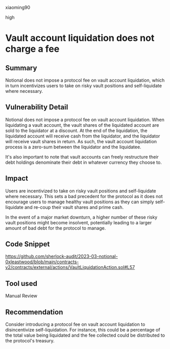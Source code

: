 xiaoming90

high

# Vault account liquidation does not charge a fee

## Summary

Notional does not impose a protocol fee on vault account liquidation, which in turn incentivizes users to take on risky vault positions and self-liquidate where necessary.

## Vulnerability Detail

Notional does not impose a protocol fee on vault account liquidation. When liquidating a vault account, the vault shares of the liquidated account are sold to the liquidator at a discount. At the end of the liquidation, the liquidated account will receive cash from the liquidator, and the liquidator will receive vault shares in return. As such, the vault account liquidation process is a zero-sum between the liquidator and the liquidatee.

It's also important to note that vault accounts can freely restructure their debt holdings denominate their debt in whatever currency they choose to.

## Impact

Users are incentivized to take on risky vault positions and self-liquidate where necessary. This sets a bad precedent for the protocol as it does not encourage users to manage healthy vault positions as they can simply self-liquidate and re-coup their vault shares and prime cash.

In the event of a major market downturn, a higher number of these risky vault positions might become insolvent, potentially leading to a larger amount of bad debt for the protocol to manage.

## Code Snippet

https://github.com/sherlock-audit/2023-03-notional-0xleastwood/blob/main/contracts-v2/contracts/external/actions/VaultLiquidationAction.sol#L57

## Tool used

Manual Review

## Recommendation

Consider introducing a protocol fee on vault account liquidation to disincentivize self-liquidation. For instance, this could be a percentage of the total value being liquidated and the fee collected could be distributed to the protocol's treasury.